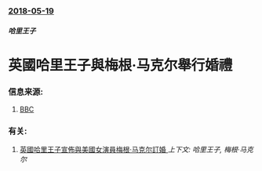 ### [2018-05-19](/news/2018/05/19/index.md)

##### 哈里王子
# 英國哈里王子與梅根·马克尔舉行婚禮 




### 信息来源:

1. [BBC](http://www.bbc.co.uk/news/uk-44175216)

### 有关:

1. [英國哈里王子宣佈與美國女演員梅根·马克尔訂婚 ](/news/2017/11/27/英國哈里王子宣佈與美國女演員梅根-马克尔訂婚.md) _上下文: 哈里王子, 梅根·马克尔_
